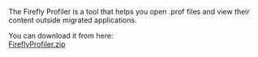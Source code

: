 The Firefly Profiler is a tool that helps you open .prof files and view their content outside migrated applications.	

You can download it from here:	
[FireflyProfiler.zip](FireflyProfiler.zip)
